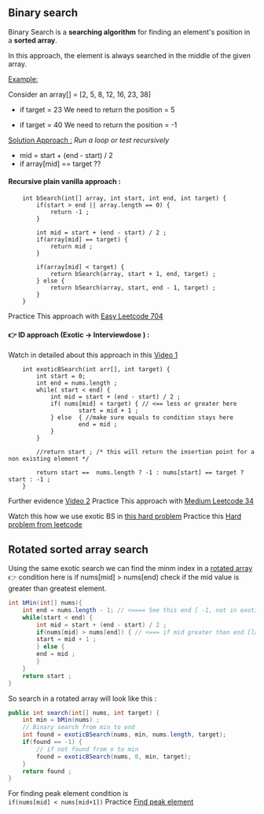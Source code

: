 ## Binary search

Binary Search is a **searching algorithm** for finding an element's position in a **sorted array**.

In this approach, the element is always searched in the middle of the given array.

<u>Example:</u>

Consider an array[] = [2, 5, 8, 12, 16, 23, 38] 
* if target = 23
We need to return the position = 5

* if target = 40
We need to return the position = -1

<u>Solution Approach :</u> 
*Run a loop or test recursively*

* mid = start + (end - start) / 2
* if array[mid] == target ??

#### Recursive plain vanilla approach :
```
	int bSearch(int[] array, int start, int end, int target) {
		if(start > end || array.length == 0) {
			return -1 ;
		}
	
		int mid = start + (end - start) / 2 ;
		if(array[mid] == target) {
			return mid ;
		}
	
		if(array[mid] < target) {
			return bSearch(array, start + 1, end, target) ;
		} else {
			return bSearch(array, start, end - 1, target) ;
		}
	}
```

Practice This approach with [Easy Leetcode 704](https://leetcode.com/problems/binary-search/)

#### &#128073; ID approach (Exotic -> Interviewdose ) :
Watch in detailed about this approach in this [Video 1](https://www.youtube.com/watch?v=I6viYY0mS6I&start=52s)

```
	int exoticBSearch(int arr[], int target) {
		int start = 0;
		int end = nums.length ;
		while( start < end) {
			int mid = start + (end - start) / 2 ;
			if( nums[mid] < target) { // <== less or greater here
					start = mid + 1 ;
			} else  { //make sure equals to condition stays here
					end = mid ;
			}
		}
			
		//return start ; /* this will return the insertion point for a non existing element */
		
		return start ==  nums.length ? -1 : nums[start] == target ? start : -1 ;
	}
```

Further evidence [Video 2](https://youtu.be/flc19LGlCDE)
Practice This approach with [Medium Leetcode 34](https://leetcode.com/problems/find-first-and-last-position-of-element-in-sorted-array/)

Watch this how we use exotic BS in [this hard problem](https://youtu.be/5PoVGnbju0Y) 
Practice this [Hard problem from leetcode](https://leetcode.com/problems/create-sorted-array-through-instructions/)

## Rotated sorted array search
Using the same exotic search we can find the minm index in a [rotated array](https://leetcode.com/problems/search-in-rotated-sorted-array)
&#128073; condition here is if nums[mid] > nums[end) check if the mid value is greater than greatest element.

```java
int bMin(int[] nums){
	int end = nums.length - 1; // <==== See this end [ -1, not in exotic search ]
	while(start < end) {
	    int mid = start + (end - start) / 2 ;
	    if(nums[mid] > nums[end]) { // <=== if mid greater than end [largest]
		start = mid + 1 ;
	    } else {
		end = mid ;
	    }
	}
	return start ;
}
```

So search in a rotated array will look like this :
```java
public int search(int[] nums, int target) {
	int min = bMin(nums) ;
	// Binary search from min to end
	int found = exoticBSearch(nums, min, nums.length, target);
	if(found == -1) {
	    // if not found from o to min
	    found = exoticBSearch(nums, 0, min, target);
	}
	return found ;
}
```

For finding peak element condition is  
`if(nums[mid] < nums[mid+1])` Practice [Find peak element](https://leetcode.com/problems/find-peak-element/description/)
